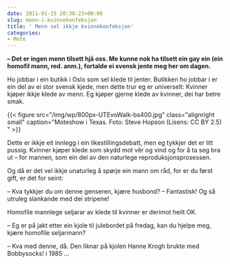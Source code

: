 ```yaml
---
date: 2011-01-15 20:30:23+00:00
slug: menn-i-kvinnekonfeksjon
title: ' Menn sel ikkje kvinnekonfeksjon'
categories:
- Mote
---
```


**– Det er ingen menn tilsett hjå oss. Me kunne nok ha tilsett ein gay ein (ein homofil mann, red. anm.), fortalde ei svensk jente meg her om dagen.**
 
 Ho jobbar i ein butikk i Oslo som sel klede til jenter. Butikken ho jobbar i er ein del av ei stor svensk kjede, men dette trur eg er universelt: Kvinner kjøper ikkje klede av menn. Eg kjøper gjerne klede av kvinner, dei har betre smak.

{{< figure src="/img/wp/800px-UTEvoWalk-bs400.jpg" class="alignright small" caption="Moteshow i Texas. Foto: Steve Hopson (Lisens: CC BY 2.5) " >}}

<!--more-->

Dette er ikkje eit innlegg i ein likestillingsdebatt, men eg tykkjer det er litt pussig. Kvinner kjøper klede som skydd mot vêr og vind og for å ta seg bra ut – for mannen, som ein del av den naturlege reproduksjonsprosessen.

Og då er det vel ikkje unaturleg å spørje ein mann om råd, for er du først gift, er det for seint:

– Kva tykkjer du om denne genseren, kjære husbond?
– Fantastisk! Og så utruleg slankande med dei stripene!

Homofile mannlege seljarar av klede til kvinner er derimot heilt OK.

– Eg er på jakt etter ein kjole til julebordet på fredag, kan du hjelpe meg, kjære homofile seljarmann?

– Kva med denne, då. Den liknar på kjolen Hanne Krogh brukte med Bobbysocks! i 1985 …
